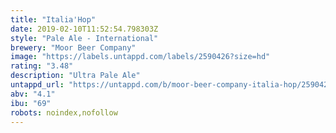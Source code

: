 ```yaml
---
title: "Italia'Hop"
date: 2019-02-10T11:52:54.798303Z
style: "Pale Ale - International"
brewery: "Moor Beer Company"
image: "https://labels.untappd.com/labels/2590426?size=hd"
rating: "3.48"
description: "Ultra Pale Ale"
untappd_url: "https://untappd.com/b/moor-beer-company-italia-hop/2590426"
abv: "4.1"
ibu: "69"
robots: noindex,nofollow
---
```

